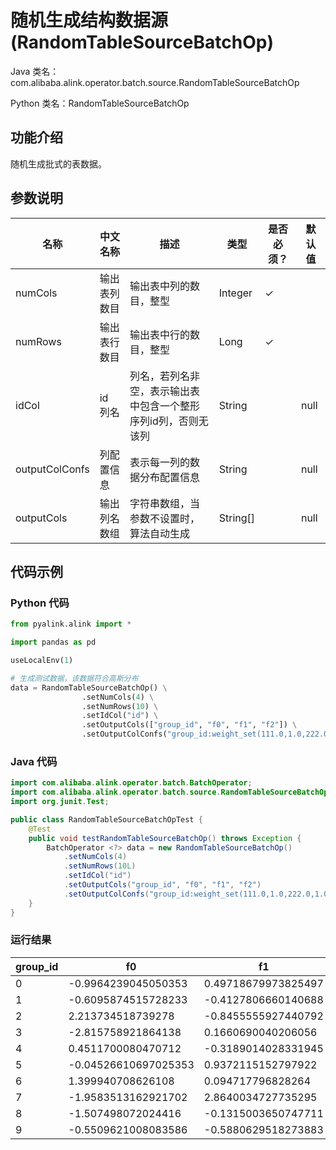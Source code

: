 # 随机生成结构数据源 (RandomTableSourceBatchOp)
Java 类名：com.alibaba.alink.operator.batch.source.RandomTableSourceBatchOp

Python 类名：RandomTableSourceBatchOp


## 功能介绍
随机生成批式的表数据。

## 参数说明
| 名称 | 中文名称 | 描述 | 类型 | 是否必须？ | 默认值 |
| --- | --- | --- | --- | --- | --- |
| numCols | 输出表列数目 | 输出表中列的数目，整型 | Integer | ✓ |  |
| numRows | 输出表行数目 | 输出表中行的数目，整型 | Long | ✓ |  |
| idCol | id 列名 | 列名，若列名非空，表示输出表中包含一个整形序列id列，否则无该列 | String |  | null |
| outputColConfs | 列配置信息 | 表示每一列的数据分布配置信息 | String |  | null |
| outputCols | 输出列名数组 | 字符串数组，当参数不设置时，算法自动生成 | String[] |  | null |


## 代码示例
### Python 代码
```python
from pyalink.alink import *

import pandas as pd

useLocalEnv(1)

# 生成测试数据，该数据符合高斯分布
data = RandomTableSourceBatchOp() \
                .setNumCols(4) \
                .setNumRows(10) \
                .setIdCol("id") \
                .setOutputCols(["group_id", "f0", "f1", "f2"]) \
                .setOutputColConfs("group_id:weight_set(111.0,1.0,222.0,1.0);f0:gauss(0,2);f1:gauss(0,2);f2:gauss(0,2)")
```
### Java 代码
```java
import com.alibaba.alink.operator.batch.BatchOperator;
import com.alibaba.alink.operator.batch.source.RandomTableSourceBatchOp;
import org.junit.Test;

public class RandomTableSourceBatchOpTest {
	@Test
	public void testRandomTableSourceBatchOp() throws Exception {
		BatchOperator <?> data = new RandomTableSourceBatchOp()
			.setNumCols(4)
			.setNumRows(10L)
			.setIdCol("id")
			.setOutputCols("group_id", "f0", "f1", "f2")
			.setOutputColConfs("group_id:weight_set(111.0,1.0,222.0,1.0);f0:gauss(0,2);f1:gauss(0,2);f2:gauss(0,2)");
	}
}
```
### 运行结果
| group_id | f0 | f1 | f2 |
| --- | --- | --- | --- |
| 0 | -0.9964239045050353 | 0.49718679973825497 | 0.1792735119342329 |
| 1 | -0.6095874515728233 | -0.4127806660140688 | 3.0630804909945755 |
| 2 | 2.213734518739278 | -0.8455555927440792 | -1.600352103528522 |
| 3 | -2.815758921864138 | 0.1660690040206056 | 2.5530930456104337 |
| 4 | 0.4511700080470712 | -0.3189014028331945 | 1.074516449728338 |
| 5 | -0.04526610697025353 | 0.9372115152797922 | 0.8801699948291315 |
| 6 | 1.399940708626108 | 0.094717796828264 | 1.8070419026410982 |
| 7 | -1.9583513162921702 | 2.8640034727735295 | 0.8341853784130754 |
| 8 | -1.507498072024416 | -0.1315003650747711 | -3.695551497151364 |
| 9 | -0.5509621008083586 | -0.5880629518273883 | 1.5237202683647566 |


